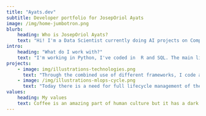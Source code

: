 ```yaml
---
title: "Ayats.dev"
subtitle: Developer portfolio for JosepOriol Ayats
image: /img/home-jumbotron.png
blurb:
    heading: Who is JosepOriol Ayats?
    text: "Hi! I'm a Data Scientist currently doing AI projects on Computer Vision, Recommender Systems, Natural Language Processing and general Machine Learning Operations, as well as model lifecycle management"
intro:
    heading: "What do I work with?"
    text: "I'm working in Python, I've coded in  R and SQL. The main libraries I use are PyTorch, Scikit-Learn, Numpy, Pandas, Polars. I'm deploying locally and in some free of charge app hosting services."
projects:
    - image: img/illustrations-technologies.png
      text: "Through the combined use of different frameworks, I code a different variety of projects in order to deliver the most fitting model with a focus on accuracy and the use of the different metrics regularly used in machine learning projects."
    - image: /img/illustrations-mlops-cycle.png
      text: "Today there is a need for full lifecycle management of the models used in production, so MLOps is the solution to that. By using some of the newest and most functional MLOps libraries I'm able to keep all the steps of the model lifecycle in check by doing an accurate planning, getting the right data, cleaning/augmenting/curating the data, training, finetuning, deploying and monitoring the model and its actual performance."
values:
    heading: My values
    text: Coffee is an amazing part of human culture but it has a dark side too – one of colonialism and mindless abuse of natural resources and human lives. We want to turn this around and return the coffee trade to the drink’s exhilarating, empowering and unifying nature.
---
```



